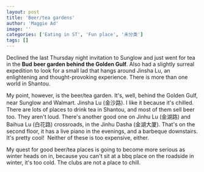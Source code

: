 ```yaml
---
layout: post
title: 'Beer/tea gardens'
author: 'Maggie Ad'
image: ''
categories: ['Eating in ST', 'Fun place', '未分类']
tags: []
---
```


Declined the last Thursday night invitation to Sunglow and just went for tea in the **Bud** **beer garden behind the Golden Gulf**. Also had a slightly surreal expedition to look for a small lad that hangs around Jinsha Lu, an enlightening and thought-provoking experience. There is more than one world in Shantou.

My point, however, is the beer/tea garden. It's, well, behind the Golden Gulf, near Sunglow and Walmart. Jinsha Lu (金沙路). I like it because it's chilled. There are lots of places to drink tea in Shantou, and most of them sell beer too. They aren't loud. There's another good one on Jinhu Lu (金湖路) and Baihua Lu (白花路) crossroads, in the Jinhu Dasha (金湖大厦). That's on the second floor, it has a live piano in the evenings, and a barbeque downstairs. It's pretty cool!  Neither of these is too expensive, either.

My quest for good beer/tea places is going to become more serious as winter heads on in, because you can't sit at a bbq place on the roadside in winter, it's too cold. The clubs are not a place to chill.
